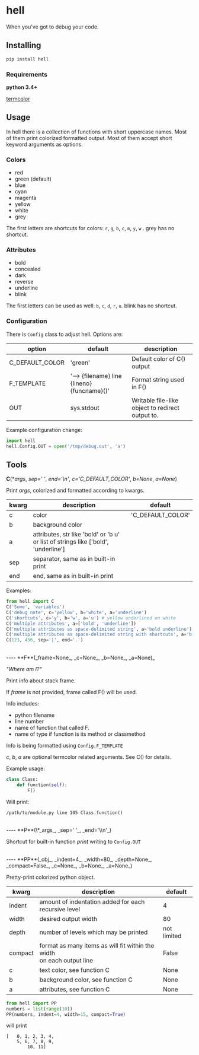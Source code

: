 hell
====
When you've got to debug your code.


## Installing
```bash
pip install hell
```

### Requirements
**python 3.4+**

[termcolor](https://pypi.python.org/pypi/termcolor)


## Usage
In hell there is a collection of functions with short uppercase names. Most of them print colorized formatted output. Most of them accept short keyword arguments as options.

### Colors
+ red
+ green (default)
+ blue
+ cyan
+ magenta
+ yellow
+ white
+ grey

The first letters are shortcuts for colors:
`r`, `g`, `b`, `c`, `m`, `y`, `w` . grey has no shortcut.

### Attributes
+ bold
+ concealed
+ dark
+ reverse
+ underline
+ blink

The first letters can be used as well:
`b`, `c`, `d`, `r`, `u`. blink has no shortcut.


### Configuration
There is `Config` class to adjust hell. Options are:

| option            | default    | description                                      |
| ----------------- | ---------- | ------------------------------------------------ |
| C\_DEFAULT\_COLOR | 'green'    | Default color of C() output                      |
| F\_TEMPLATE       | '--> {filename} line {lineno} {funcname}()'    | Format string used in F() |
| OUT               | sys.stdout | Writable file-like object to redirect output to. |

Example configuration change:
```python
import hell
hell.Config.OUT = open('/tmp/debug.out', 'a')
```


## Tools


**C**(\*_args_, _sep=' '_, _end='\\n'_, _c='C\_DEFAULT\_COLOR'_, _b=None_, _a=None_)

Print _args_, colorized and formatted according to kwargs.

| kwarg | description      | default             |
| ----- | ---------------- | ------------------- |
| c     | color            | 'C\_DEFAULT\_COLOR' |
| b     | background color |
| a     | attributes, str like 'bold' or 'b u' or list of strings like ['bold', 'underline'] |
| sep   | separator, same as in built-in print                                      |
| end   | end, same as in built-in print                                            |

Examples:
```python
from hell import C
C('Some', 'variables')
C('debug note', c='yellow', b='white', a='underline')
C('shortcuts', c='y', b='w', a='u') # yellow underlined on white
C('multiple attributes', a=['bold', 'underline'])
C('multiple attributes as space-delimited string', a='bold underline')
C('multiple attributes as space-delimited string with shortcuts', a='b u')
C(123, 456, sep='|', end='.')
```


<br />
----
**F**(_frame=None_, _c=None_, _b=None_, _a=None)_

_"Where am I?"_

Print info about stack frame.

If _frame_ is not provided, frame called F() will be used.

Info includes:
- python filename
- line number
- name of function that called F.
- name of type if function is its method or classmethod

Info is being formatted using `Config.F_TEMPLATE`

_c_, _b_, _a_ are optional termcolor related arguments.
See C() for details.

Example usage:

```python
class Class:
    def function(self):
        F()
```
Will print:
```
/path/to/module.py line 105 Class.function()
```


<br />
----
**P**(\*_args_, _sep=' '_, _end='\\n'_)

Shortcut for built-in function _print_ writing to `Config.OUT`


<br />
----
**PP**(_obj_, _indent=4_, _width=80_, _depth=None_, _compact=False_, _c=None_, _b=None_, _a=None_)

Pretty-print colorized python object.

| kwarg   | description                                          | default |
| ------- | ---------------------------------------------------- | ------- |
| indent  | amount of indentation added for each recursive level | 4
| width   | desired output width                                 | 80
| depth   | number of levels which may be printed                | not limited
| compact | format as many items as will fit within the width <br /> on each output line | False
| c       | text color, see function C                           | None
| b       | background color, see function C                     | None
| a       | attributes, see function C                           | None

```python
from hell import PP
numbers = list(range(10))
PP(numbers, indent=4, width=15, compact=True)
```
will print
```
[   0, 1, 2, 3, 4,
    5, 6, 7, 8, 9,
        10, 11]
```

